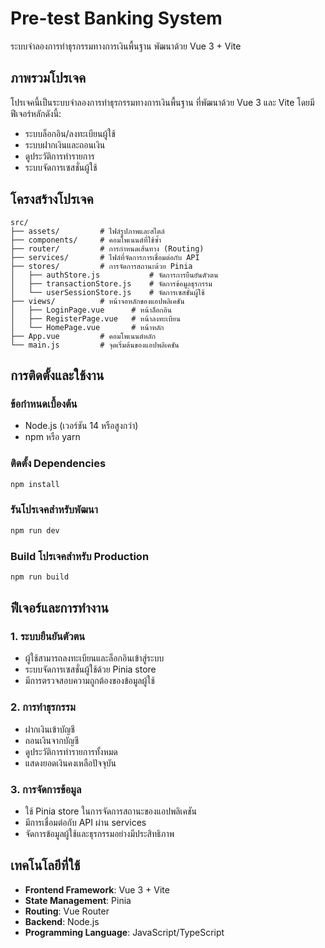 # Pre-test Banking System

ระบบจำลองการทำธุรกรรมทางการเงินพื้นฐาน พัฒนาด้วย Vue 3 + Vite

## ภาพรวมโปรเจค

โปรเจคนี้เป็นระบบจำลองการทำธุรกรรมทางการเงินพื้นฐาน ที่พัฒนาด้วย Vue 3 และ Vite โดยมีฟีเจอร์หลักดังนี้:

- ระบบล็อกอิน/ลงทะเบียนผู้ใช้
- ระบบฝากเงินและถอนเงิน
- ดูประวัติการทำรายการ
- ระบบจัดการเซสชั่นผู้ใช้

## โครงสร้างโปรเจค

```
src/
├── assets/         # ไฟล์รูปภาพและสไตล์
├── components/     # คอมโพเนนต์ที่ใช้ซ้ำ
├── router/         # การกำหนดเส้นทาง (Routing)
├── services/       # ไฟล์ที่จัดการการเชื่อมต่อกับ API
├── stores/         # การจัดการสถานะด้วย Pinia
│   ├── authStore.js           # จัดการการยืนยันตัวตน
│   ├── transactionStore.js    # จัดการข้อมูลธุรกรรม
│   └── userSessionStore.js    # จัดการเซสชั่นผู้ใช้
├── views/          # หน้าจอหลักของแอปพลิเคชัน
│   ├── LoginPage.vue      # หน้าล็อกอิน
│   ├── RegisterPage.vue   # หน้าลงทะเบียน
│   └── HomePage.vue       # หน้าหลัก
├── App.vue         # คอมโพเนนต์หลัก
└── main.js         # จุดเริ่มต้นของแอปพลิเคชัน
```

## การติดตั้งและใช้งาน

### ข้อกำหนดเบื้องต้น

- Node.js (เวอร์ชัน 14 หรือสูงกว่า)
- npm หรือ yarn

### ติดตั้ง Dependencies

```sh
npm install
```

### รันโปรเจคสำหรับพัฒนา

```sh
npm run dev
```

### Build โปรเจคสำหรับ Production

```sh
npm run build
```

## ฟีเจอร์และการทำงาน
### 1. ระบบยืนยันตัวตน
- ผู้ใช้สามารถลงทะเบียนและล็อกอินเข้าสู่ระบบ
- ระบบจัดการเซสชั่นผู้ใช้ด้วย Pinia store
- มีการตรวจสอบความถูกต้องของข้อมูลผู้ใช้

### 2. การทำธุรกรรม
- ฝากเงินเข้าบัญชี
- ถอนเงินจากบัญชี
- ดูประวัติการทำรายการทั้งหมด
- แสดงยอดเงินคงเหลือปัจจุบัน

### 3. การจัดการข้อมูล
- ใช้ Pinia store ในการจัดการสถานะของแอปพลิเคชัน
- มีการเชื่อมต่อกับ API ผ่าน services
- จัดการข้อมูลผู้ใช้และธุรกรรมอย่างมีประสิทธิภาพ

## เทคโนโลยีที่ใช้
- **Frontend Framework**: Vue 3 + Vite
- **State Management**: Pinia
- **Routing**: Vue Router
- **Backend**: Node.js
- **Programming Language**: JavaScript/TypeScript
